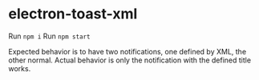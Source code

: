 # electron-toast-xml

Run `npm i`
Run `npm start`

Expected behavior is to have two notifications, one defined by XML, the other normal.
Actual behavior is only the notification with the defined title works.
